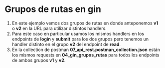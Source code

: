 # Grupos de rutas en gin

1. En este ejemplo vemos dos grupos de rutas en donde anteponemos **v1** o **v2** en la URL para utilizar distintos handlers.  
2. Para este caso en particular usamos los mismos handlers en los endpoints de **login** y **submit** para los dos grupos pero tenemos un handler distinto en el grupo **v2** del endpoint de **read**.  
3. En la collection de postman **07_api_rest.postman_collection.json** están los mismos requests en **04_gin_grupos_rutas** para todos los endpoints de ambos grupos **v1** y **v2**.  
